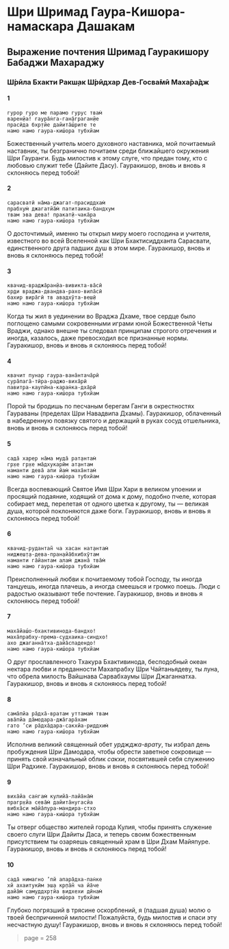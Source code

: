 # Шри Шримад Гаура-Кишора-намаскара Дашакам

## Выражение почтения Шримад Гауракишору Бабаджи Махараджу

### Ш́рӣла Бхакти Ракш̣ак Ш́рӣдхар Дев-Госва̄мӣ Маха̄ра̄дж

#### 1

    гурор гуро ме парамо гурус твам̇
    варен̣йа! гаура̄н̇га-ган̣а̄граган̣йе
    прасӣда бхр̣тйе дайита̄ш́рите те
    намо намо гаура-киш́ора тубхйам

Божественный учитель моего духовного наставника, мой почитаемый наставник, ты безгранично почитаем среди ближайшего окружения Шри Гауранги. Будь милостив к этому слуге, что предан тому, кто с любовью служит тебе (Дайите Дасу). Гауракишор, вновь и вновь я склоняюсь перед тобой!

#### 2

    сарасватӣ на̄ма-джагат-прасиддхам̇
    прабхум̇ джагатйа̄м̇ патитаика-бандхум
    твам эва дева! пракат̣ӣ-чака̄ра
    намо намо гаура-киш́ора тубхйам

О досточтимый, именно ты открыл миру моего господина и учителя, известного во всей Вселенной как Шри Бхактисиддханта Сарасвати, единственного друга падших душ в этом мире. Гауракишор, вновь и вновь я склоняюсь перед тобой!

#### 3

    квачид-враджа̄ран̣йа-вивикта-ва̄сӣ
    хр̣ди враджа-двандва-рахо-вила̄сӣ
    бахир вира̄гӣ тв авадхӯта-веш̣ӣ
    намо намо гаура-киш́ора тубхйам

Когда ты жил в уединении во Враджа Дхаме, твое сердце было поглощено самыми сокровенными играми юной Божественной Четы Враджи, однако внешне ты следовал принципам строгого отречения и иногда, казалось, даже превосходил все признанные нормы. Гауракишор, вновь и вновь я склоняюсь перед тобой!

#### 4

    квачит пунар гаура-вана̄нтача̄рӣ
    сура̄пага̄-тӣра-раджо-виха̄рӣ
    павитра-каупӣна-каран̇ка-дха̄рӣ
    намо намо гаура-киш́ора тубхйам

Порой ты бродишь по песчаным берегам Ганги в окрестностях Гаураваны (пределах Шри Навадвипа Дхамы). Гауракишор, облаченный в набедренную повязку святого и держащий в руках сосуд отшельника, вновь и вновь я склоняюсь перед тобой!

#### 5

    сада̄ харер на̄ма муда̄ рат̣антам̇
    гр̣хе гр̣хе ма̄дхукарӣм ат̣антам
    наманти дева̄ апи йам̇ маха̄нтам̇
    намо намо гаура-киш́ора тубхйам

Всегда воспевающий Святое Имя Шри Хари в великом упоении и просящий подаяние, ходящий от дома к дому, подобно пчеле, которая собирает мед, перелетая от одного цветка к другому, ты — великая душа, которой поклоняются даже боги. Гауракишор, вновь и вновь я склоняюсь перед тобой!

#### 6

    квачид-рудантан̃ ча хасан нат̣антам̇
    ниджеш̣т̣а-дева-пран̣айа̄бхибхӯтам
    наманти га̄йантам алам̇ джана̄ тва̄м̇
    намо намо гаура-киш́ора тубхйам

Преисполненный любви к почитаемому тобой Господу, ты иногда танцуешь, иногда плачешь, а иногда смеешься и громко поешь. Люди с радостью оказывают тебе почтение. Гауракишор, вновь и вновь я склоняюсь перед тобой!

#### 7

    маха̄йаш́о-бхактивинода-бандхо!
    маха̄прабху-према-судхаика-синдхо!
    ахо джаганна̄тха-дайа̄спадендо!
    намо намо гаура-киш́ора тубхйам

О друг прославленного Тхакура Бхактивинода, бесподобный океан нектара любви и преданности Махапрабху Шри Чайтаньядеву, ты луна, что обрела милость Вайшнава Сарвабхаумы Шри Джаганнатха. Гауракишор, вновь и вновь я склоняюсь перед тобой!

#### 8

    сама̄пйа ра̄дха̄-вратам уттамам̇ твам
    ава̄пйа да̄модара-джа̄гара̄хам
    гато ’си ра̄дха̄дара-сакхйа-риддхим̇
    намо намо гаура-киш́ора тубхйам

Исполнив великий священный обет *урджджа-врату*, ты избрал день пробуждения Шри Дамодара, чтобы обрести заветное сокровище — принять свой изначальный облик *сакхи*, посвятившей себя служению Шри Радхике. Гауракишор, вновь и вновь я склоняюсь перед тобой!

#### 9

    виха̄йа сан̇гам̇ кулийа̄-лайа̄на̄м̇
    прагр̣хйа сева̄м̇ дайита̄нугасйа
    вибха̄си ма̄йа̄пура-мандира-стхо
    намо намо гаура-киш́ора тубхйам

Ты отверг общество жителей города Кулия, чтобы принять служение своего слуги Шри Дайиты Даса, и теперь своим божественным присутствием ты озаряешь священный храм в Шри Дхам Майяпуре. Гауракишор, вновь и вновь я склоняюсь перед тобой!

#### 10

    сада̄ нимагно ’пй апара̄дха-пан̇ке
    хй ахаитукӣм эш̣а кр̣па̄н̃ ча йа̄че
    дайа̄м̇ самуддхр̣тйа видхехи дӣнам̇
    намо намо гаура-киш́ора тубхйам

Глубоко погрязший в трясине оскорблений, я (падшая душа) молю о твоей беспричинной милости! Пожалуйста, будь милостив и спаси эту несчастную душу! Гауракишор, вновь и вновь я склоняюсь перед тобой!


> page = 258
